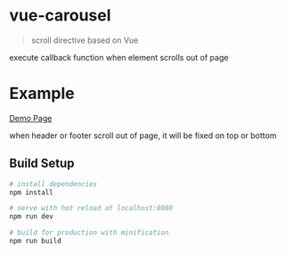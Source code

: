 # vue-carousel

> scroll directive based on Vue

execute callback function when element scrolls out of page

# Example
[Demo Page](https://cherishd.github.io/vue-scroll/)

when header or footer scroll out of page, it will be fixed on top or bottom

## Build Setup

``` bash
# install dependencies
npm install

# serve with hot reload at localhost:8080
npm run dev

# build for production with minification
npm run build
```
